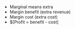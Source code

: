 - Marginal means extra
- Margin benefit (extra revenue)
- Margin cost (extra cost)
- $[Profit = benefit - cost]
